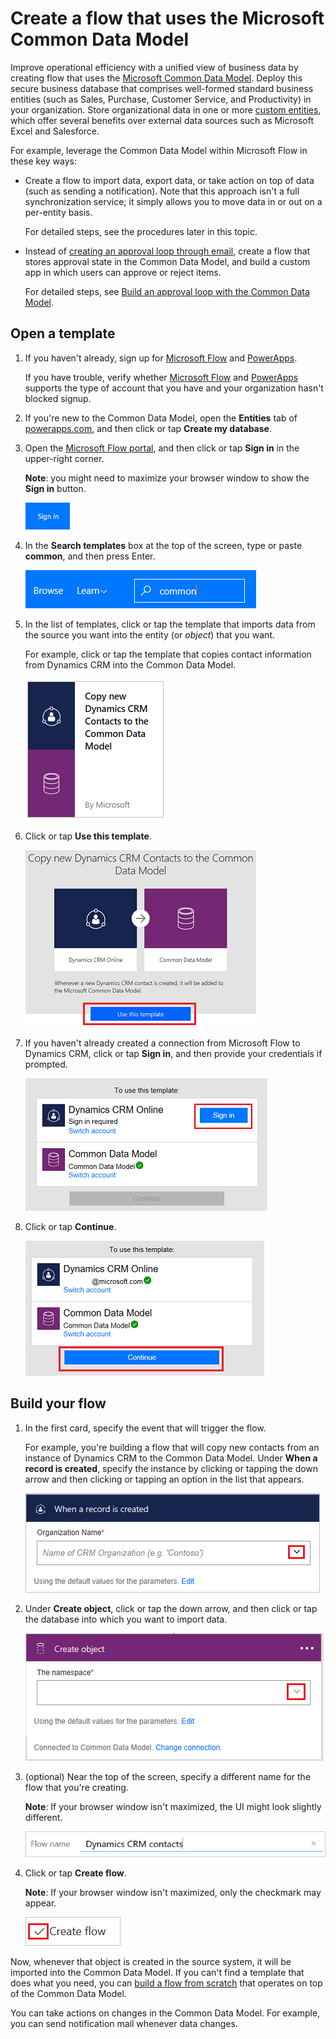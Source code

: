 <properties
    pageTitle="Microsoft Common Data Model| Microsoft Flow"
    description="Create a flow to import data, export data, or build approvals with the Microsoft Common Data Model."
    services=""
    suite="flow"
    documentationCenter="na"
    authors="stepsic-microsoft-com"
    manager="erikre"
    editor=""
    tags=""/>

<tags
   ms.service="flow"
   ms.devlang="na"
   ms.topic="article"
   ms.tgt_pltfrm="na"
   ms.workload="na"
   ms.date="08/05/2016"
   ms.author="stepsic"/>

# Create a flow that uses the Microsoft Common Data Model #
Improve operational efficiency with a unified view of business data by creating flow that uses the [Microsoft Common Data Model](https://powerapps.microsoft.com/tutorials/data-platform-intro/). Deploy this secure business database that comprises well-formed standard business entities (such as Sales, Purchase, Customer Service, and Productivity) in your organization. Store organizational data in one or more [custom entities](https://powerapps.microsoft.com/tutorials/data-platform-create-entity/), which offer several benefits over external data sources such as Microsoft Excel and Salesforce.

For example, leverage the Common Data Model within Microsoft Flow in these key ways:

- Create a flow to import data, export data, or take action on top of data (such as sending a notification). Note that this approach isn't a full synchronization service; it simply allows you to move data in or out on a per-entity basis.

	For detailed steps, see the procedures later in this topic.

- Instead of [creating an approval loop through email](wait-for-approvals.md), create a flow that stores approval state in the Common Data Model, and build a custom app in which users can approve or reject items.

	For detailed steps, see [Build an approval loop with the Common Data Model](common-data-model-approve.md).

## Open a template ##
1. If you haven't already, sign up for [Microsoft Flow](https://flow.microsoft.com) and [PowerApps](https://web.powerapps.com).

	If you have trouble, verify whether [Microsoft Flow](sign-up-sign-in.md) and [PowerApps](https://powerapps.microsoft.com/en-us/tutorials/signup-for-powerapps/) supports the type of account that you have and your organization hasn't blocked signup.

1. If you're new to the Common Data Model, open the **Entities** tab of [powerapps.com](https://web.powerapps.com/#/entities), and then click or tap **Create my database**.

1. Open the [Microsoft Flow portal](https://flow.microsoft.com), and then click or tap **Sign in** in the upper-right corner.

	**Note**: you might need to maximize your browser window to show the **Sign in** button.

	![Sign in](./media/common-data-model-intro/signin-flow.png)

1. In the **Search templates** box at the top of the screen, type or paste **common**, and then press Enter.

	![Search for templates](./media/common-data-model-intro/template-search.png)

1. In the list of templates, click or tap the template that imports data from the source you want into the entity (or *object*) that you want.

	For example, click or tap the template that copies contact information from Dynamics CRM into the Common Data Model.

	![Choose a template](./media/common-data-model-intro/choose-template.png)

1. Click or tap **Use this template**.

	![Use template](./media/common-data-model-intro/use-template.png)

1. If you haven't already created a connection from Microsoft Flow to Dynamics CRM, click or tap **Sign in**, and then provide your credentials if prompted.

	![Sign in to Dynamics CRM](./media/common-data-model-intro/dynamics-signin.png)

1. Click or tap **Continue**.

	![Confirm accounts](./media/common-data-model-intro/confirm-accounts.png)

## Build your flow ##

1. In the first card, specify the event that will trigger the flow.

	For example, you're building a flow that will copy new contacts from an instance of Dynamics CRM to the Common Data Model. Under **When a record is created**, specify the instance by clicking or tapping the down arrow and then clicking or tapping an option in the list that appears.

	![Specify instance of Dynamics CRM](./media/common-data-model-intro/specify-instance.png)

1. Under **Create object**, click or tap the down arrow, and then click or tap the database into which you want to import data.

	![Specify database](./media/common-data-model-intro/specify-database.png)

1. (optional) Near the top of the screen, specify a different name for the flow that you're creating.

	**Note**: If your browser window isn't maximized, the UI might look slightly different.

	![Name flow](./media/common-data-model-intro/name-flow.png)

1. Click or tap **Create flow**.

	**Note**: If your browser window isn't maximized, only the checkmark may appear.

	![Create flow](./media/common-data-model-intro/create-flow.png)

Now, whenever that object is created in the source system, it will be imported into the Common Data Model. If you can't find a template that does what you need, you can [build a flow from scratch](get-started-logic-flow.md) that operates on top of the Common Data Model.

You can take actions on changes in the Common Data Model. For example, you can send notification mail whenever data changes.
